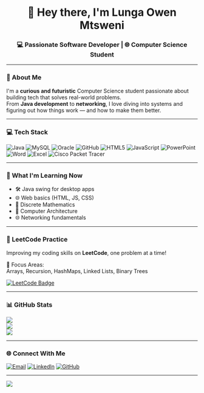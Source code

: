 

<h1 align="center">👋 Hey there, I'm Lunga Owen Mtsweni</h1>
<h3 align="center">💻 Passionate Software Developer | 🌐 Computer Science Student </h3>

---

### 🚀 About Me

I'm a **curious and futuristic** Computer Science student passionate about building tech that solves real-world problems.  
From **Java development** to **networking**, I love diving into systems and figuring out how things work — and how to make them better.  


---

### 💻 Tech Stack

![Java](https://img.shields.io/badge/Java-%23ED8B00?style=for-the-badge&logo=openjdk&logoColor=white)
![MySQL](https://img.shields.io/badge/MySQL-4479A1?style=for-the-badge&logo=mysql&logoColor=white)
![Oracle](https://img.shields.io/badge/Oracle-F80000?style=for-the-badge&logo=oracle&logoColor=white)
![GitHub](https://img.shields.io/badge/GitHub-181717?style=for-the-badge&logo=github&logoColor=white)
![HTML5](https://img.shields.io/badge/HTML5-E34F26?style=for-the-badge&logo=html5&logoColor=white)
![JavaScript](https://img.shields.io/badge/JavaScript-F7DF1E?style=for-the-badge&logo=javascript&logoColor=black)
![PowerPoint](https://img.shields.io/badge/PowerPoint-B7472A?style=for-the-badge&logo=microsoftpowerpoint&logoColor=white)
![Word](https://img.shields.io/badge/Word-2B579A?style=for-the-badge&logo=microsoftword&logoColor=white)
![Excel](https://img.shields.io/badge/Excel-217346?style=for-the-badge&logo=microsoftexcel&logoColor=white)
![Cisco Packet Tracer](https://img.shields.io/badge/Cisco_Packet_Tracer-006699?style=for-the-badge&logo=cisco&logoColor=white)

---

### 📘 What I'm Learning Now

- 🛠️ Java swing for desktop apps  
- 🌐 Web basics (HTML, JS, CSS)  
- 🧩 Discrete Mathematics  
- 🧠 Computer Architecture  
- 🌐 Networking fundamentals  

---

### 🧠 LeetCode Practice

Improving my coding skills on **LeetCode**, one problem at a time!

📌 Focus Areas:  
Arrays, Recursion, HashMaps, Linked Lists, Binary Trees

[![LeetCode Badge](https://img.shields.io/badge/LeetCode-Joni--dev16-yellow?style=for-the-badge&logo=leetcode&logoColor=white)](https://leetcode.com/u/Joni-dev16/)

---

### 📊 GitHub Stats

![](https://github-readme-stats.vercel.app/api?username=Lungaowen&theme=tokyonight&hide_border=false&count_private=false)  
![](https://github-readme-stats.vercel.app/api/top-langs/?username=Lungaowen&theme=tokyonight&hide_border=false&layout=compact)  
![](https://streak-stats.demolab.com?user=Lungaowen&theme=tokyonight&hide_border=false)

---

### 🌐 Connect With Me

[![Email](https://img.shields.io/badge/Gmail-D14836?style=for-the-badge&logo=gmail&logoColor=white)](mailto:lungaowen14@gmail.com)
[![LinkedIn](https://img.shields.io/badge/LinkedIn-0A66C2?style=for-the-badge&logo=linkedin&logoColor=white)](https://www.linkedin.com/in/lunga-mtsweni/)
[![GitHub](https://img.shields.io/badge/GitHub-171515?style=for-the-badge&logo=github&logoColor=white)](https://github.com/Lungaowen)

---

[![](https://visitcount.itsvg.in/api?id=Lungaowen&icon=0&color=4)](https://visitcount.itsvg.in)

<!-- Powered by creativity, caffeine, and curiosity -->

